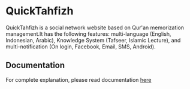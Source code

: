 QuickTahfizh
============

QuickTahfizh is a social network website based on Qur'an memorization management.It has the following features: multi-language (English, Indonesian, Arabic), Knowledge System (Tafseer, Islamic Lecture), and multi-notification (On login, Facebook, Email, SMS, Android).

## Documentation
For complete explanation, please read documentation [here](https://github.com/phpjabar/QuickTahfizh/wiki)